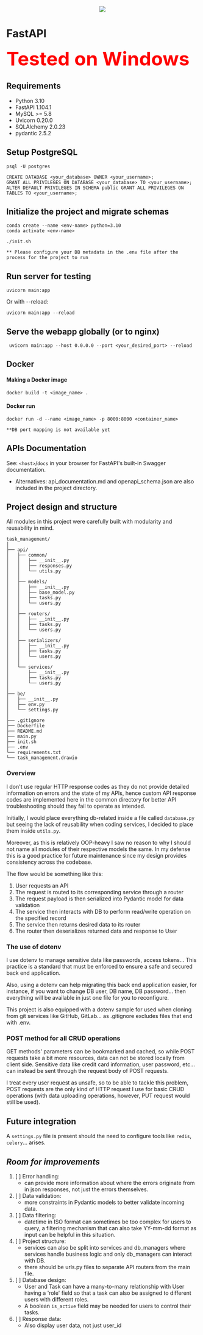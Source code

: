 <p align="center" width="100%">
    <img src="https://fastapi.tiangolo.com/img/logo-margin/logo-teal.png">
    <p style="text-align: center;">
</p>

# FastAPI 

<span style="color:red;font-weight:700;font-size:50px">
    Tested on Windows
</span>

## Requirements
- Python 3.10
- FastAPI 1.104.1
- MySQL >= 5.8
- Uvicorn 0.20.0
- SQLAlchemy 2.0.23
- pydantic 2.5.2

## Setup PostgreSQL
```shell
psql -U postgres
```

```postgresql
CREATE DATABASE <your_database> OWNER <your_username>;
GRANT ALL PRIVILEGES ON DATABASE <your_database> TO <your_username>;
ALTER DEFAULT PRIVILEGES IN SCHEMA public GRANT ALL PRIVILEGES ON TABLES TO <your_username>;
```

## Initialize the project and migrate schemas
```shell
conda create --name <env-name> python=3.10
conda activate <env-name>
```

```shell
./init.sh
```
`** Please configure your DB metadata in the .env file after the process for the project to run` 

## Run server for testing
```shell
uvicorn main:app
```
Or with --reload:
```shell
uvicorn main:app --reload    
```


## Serve the webapp globally (or to nginx)
```shell
 uvicorn main:app --host 0.0.0.0 --port <your_desired_port> --reload
```

## Docker
#### Making a Docker image
```shell
docker build -t <image_name> .
```

#### Docker run
```shell
docker run -d --name <image_name> -p 8000:8000 <container_name>                        
```
`**DB port mapping is not available yet`

## APIs Documentation

See: `<host>`/`docs` in your browser for FastAPI's built-in Swagger documentation.
* Alternatives: api_documentation.md and openapi_schema.json are also included in the project directory.

## Project design and structure
All modules in this project were carefully built with modularity and reusability in mind.

```
task_management/
│
├── api/
│   ├── common/
│   │   ├── __init__.py
│   │   ├── responses.py
│   │   └── utils.py
│   │
│   ├── models/
│   │   ├── __init__.py
│   │   ├── base_model.py
│   │   ├── tasks.py
│   │   └── users.py
│   │
│   ├── routers/
│   │   ├── __init__.py
│   │   ├── tasks.py
│   │   └── users.py
│   │
│   ├── serializers/
│   │   ├── __init__.py
│   │   ├── tasks.py
│   │   └── users.py
│   │
│   └── services/
│       ├── __init__.py
│       ├── tasks.py
│       └── users.py
│
├── be/
│   ├── __init__.py
│   ├── env.py
│   └── settings.py
│
├── .gitignore
├── Dockerfile
├── README.md
├── main.py
├── init.sh
├── .env
└── requirements.txt
└── task_management.drawio
```

### Overview
I don't use regular HTTP response codes as they do not provide detailed information on errors and the state of my APIs, 
hence custom API response codes are implemented here in the common directory for better API troubleshooting should they fail 
to operate as intended.

Initially, I would place everything db-related inside a file called `database.py` but seeing the lack of reusability when coding
services, I decided to place them inside `utils.py`. 

Moreover, as this is relatively OOP-heavy I saw no reason to why I should not name all modules of their respective models the same.
In my defense this is a good practice for future maintenance since my design provides consistency across the codebase.

The flow would be something like this:
1. User requests an API
2. The request is routed to its corresponding service through a router
3. The request payload is then serialized into Pydantic model for data validation
4. The service then interacts with DB to perform read/write operation on the specified record
5. The service then returns desired data to its router
6. The router then deserializes returned data and response to User

### The use of dotenv

I use dotenv to manage sensitive data like passwords, access tokens... This practice is a standard that must be enforced 
to ensure a safe and secured back end application.

Also, using a dotenv can help migrating this back end application easier, for instance, if you want to change DB user, DB name,
DB password... then everything will be available in just one file for you to reconfigure.

This project is also equipped with a dotenv sample for used when cloning from git services like GitHub, GitLab...
as .gitignore excludes files that end with .env.

### POST method for all CRUD operations

GET methods' parameters can be bookmarked and cached, so while POST requests take a bit more resources, data can not be stored locally
from client side. Sensitive data like credit card information, user password, etc... can instead be sent through the request body
of POST requests.

I treat every user request as unsafe, so to be able to tackle this problem, POST requests are the only kind of HTTP request
I use for basic CRUD operations (with data uploading operations, however, PUT request would still be used).

## Future integration

A `settings.py` file is present should the need to configure tools like `redis`, `celery`... arises.

## _Room for improvements_
1. [ ] Error handling:
   * can provide more information about where the errors originate from in json responses, not just the errors themselves.
2. [ ] Data validation: 
   * more constraints in Pydantic models to better validate incoming data.
3. [ ] Data filtering:
   * datetime in ISO format can sometimes be too complex for users to query, a filtering mechanism that can also take YY-mm-dd format as input can be helpful in this situation.
4. [ ] Project structure:
    * services can also be split into services and db_managers where services handle business logic and only db_managers can interact with DB.
    * there should be urls.py files to separate API routers from the main file.
5. [ ] Database design:
   * User and Task can have a many-to-many relationship with User having a 'role' field so that a task can also be assigned to different users with different roles.
   * A boolean `is_active` field may be needed for users to control their tasks.
6. [ ] Response data:
   * Also display user data, not just user_id